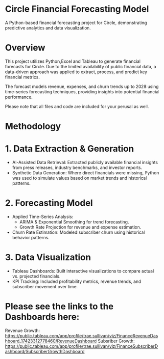 # Circle Financial Forecasting Model  
A Python-based financial forecasting project for Circle, demonstrating predictive analytics and data visualization.

# Overview  
This project utilizes Python,Excel and Tableau to generate financial forecasts for Circle. Due to the limited availability of public financial data, a data-driven approach was applied to extract, process, and predict key financial metrics.  

The forecast models revenue, expenses, and churn trends up to 2028 using time-series forecasting techniques, providing insights into potential financial performance.

Please note that all files and code are included for your perusal as well. 


# Methodology

# 1. Data Extraction & Generation  
- AI-Assisted Data Retrieval: Extracted publicly available financial insights from press releases, industry benchmarks, and investor reports.  
- Synthetic Data Generation: Where direct financials were missing, Python was used to simulate values based on market trends and historical patterns.  

# 2. Forecasting Model
- Applied Time-Series Analysis:  
  - ARIMA & Exponential Smoothing for trend forecasting.  
  - Growth Rate Projection for revenue and expense estimation.  
- Churn Rate Estimation: Modeled subscriber churn using historical behavior patterns.  

# 3. Data Visualization  
- Tableau Dashboards: Built interactive visualizations to compare actual vs. projected financials.  
- KPI Tracking: Included profitability metrics, revenue trends, and subscriber movement over time.  

# Please see the links to the Dashboards here: 
Revenue Growth: https://public.tableau.com/app/profile/trae.sullivan/viz/FinanceRevenueDashboard_17423312778460/RevenueDashboard
Subsriber Growth: https://public.tableau.com/app/profile/trae.sullivan/viz/FinanceSubscriberDashboard/SubscriberGrowthDashboard

